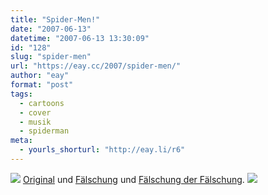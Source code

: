 ```yaml
---
title: "Spider-Men!"
date: "2007-06-13"
datetime: "2007-06-13 13:30:09"
id: "128"
slug: "spider-men"
url: "https://eay.cc/2007/spider-men/"
author: "eay"
format: "post"
tags:
  - cartoons
  - cover
  - musik
  - spiderman
meta:
  - yourls_shorturl: "http://eay.li/r6"
---
```


![](/uploads/2007/spidermini.jpg) [Original](http://www.youtube.com/watch?v=SJV4KqK0LpY) und [Fälschung](http://www.youtube.com/watch?v=EvzL4gF2Lyk) und [Fälschung der Fälschung](http://www.youtube.com/watch?v=TCGkkBCgans). ![](/uploads/2007/spidermini.jpg)
